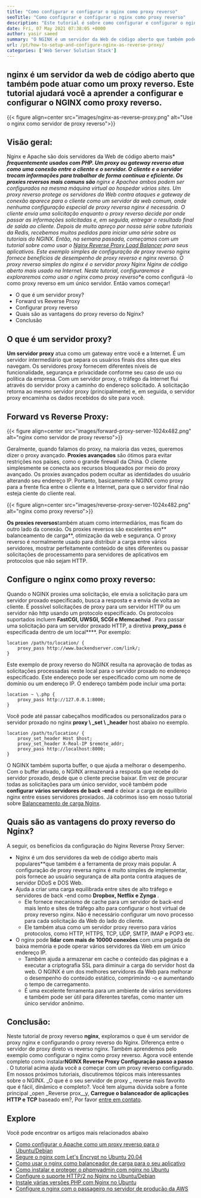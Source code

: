 ```yaml
---
title: "Como configurar e configurar o nginx como proxy reverso" 
seoTitle: "Como configurar e configurar o nginx como proxy reverso" 
description: "Este tutorial é sobre como configurar e configurar o nginx como proxy reverso. O NGINX é considerado um dos servidores da Web de proxy reverso mais populares de código aberto." 
date: Fri, 07 May 2021 07:38:05 +0000
author: yasir saeed
summary: "O NGINX é um servidor da Web de código aberto que também pode atuar como um proxy reverso. Este tutorial ajudará você a aprender a configurar e configurar o NGINX como proxy reverso." 
url: /pt/how-to-setup-and-configure-nginx-as-reverse-proxy/
categories: ['Web Server Solution Stack']
---
```


## nginx é um servidor da web de código aberto que também pode atuar como um proxy reverso. Este tutorial ajudará você a aprender a configurar e configurar o NGINX como proxy reverso.

{{< figure align=center src="images/nginx-as-reverse-proxy.png" alt="Use o nginx como servidor de proxy reverso">}}


## Visão geral:
Nginx e Apache são dois servidores da Web de código aberto mais* ***frequentemente usados ​​com PHP. Um proxy ou gateway reverso atua como uma conexão entre o cliente e o servidor. O cliente e o servidor trocam informações para trabalhar de forma contínua e eficiente. Os proxies reversos mais comuns são** nginx e Apache**e ambos podem ser configurados na mesma máquina virtual ao hospedar vários sites. Um proxy reverso protege os servidores da Web contra ataques e gateway de conexão aparece para o cliente como um servidor da web comum, onde nenhuma configuração especial de proxy reversa nginx é necessária. O cliente envia uma solicitação enquanto o proxy reverso decide por onde passar as informações solicitadas e, em seguida, entregar o resultado final de saída ao cliente.
Depois de muito apreço por nossa série sobre tutoriais da Redis, recebemos muitos pedidos para iniciar uma série sobre os tutoriais do NGINX. Então, na semana passada, começamos com um tutorial sobre como usar o [Nginx Reverse Proxy Load Balancer][1] para seus aplicativos. Este exemplo simples de configuração de proxy reverso nginx fornece benefícios de desempenho de proxy reverso e nginx reverso. O proxy reverso simples do nginx é o servidor proxy Nginx Nginx de código aberto mais usado na Internet. Neste tutorial, configuraremos e exploraremos como usar o nginx como proxy reverso**e como configurá -lo como proxy reverso em um único servidor. Então vamos começar!
  * O que é um servidor proxy?
  * Forward vs Reverse Proxy
  * Configurar proxy reverso
  * Quais são as vantagens do proxy reverso do Nginx?
  * Conclusão

## O que é um servidor proxy?
**Um servidor proxy** atua como um gateway entre você e a Internet. É um servidor intermediário que separa os usuários finais dos sites que eles navegam. Os servidores proxy fornecem diferentes níveis de funcionalidade, segurança e privacidade conforme seu caso de uso ou política da empresa.
Com um servidor proxy, o tráfego da Internet flui através do servidor proxy a caminho do endereço solicitado. A solicitação retorna ao mesmo servidor proxy (principalmente) e, em seguida, o servidor proxy encaminha os dados recebidos do site para você.

## Forward vs Reverse Proxy:

{{< figure align=center src="images/forward-proxy-server-1024x482.png" alt="nginx como servidor de proxy reverso">}}

Geralmente, quando falamos do proxy, na maioria das vezes, queremos dizer o proxy avançado. **Proxies avançados** são ótimos para evitar restrições nos países, como o grande firewall da China. O cliente simplesmente se conecta aos recursos bloqueados por meio do proxy avançado. Os proxies avançados podem ocultar as identidades do usuário alterando seu endereço IP. Portanto, basicamente o NGINX como proxy para a frente fica entre o cliente e a Internet, para que o servidor final não esteja ciente do cliente real.

{{< figure align=center src="images/reverse-proxy-server-1024x482.png" alt="nginx como proxy reverso">}}

**Os proxies reversos**também atuam como intermediários, mas ficam do outro lado da conexão. Os proxies reversos são excelentes em** balanceamento de carga**, otimização da web e segurança. O proxy reverso é normalmente usado para distribuir a carga entre vários servidores, mostrar perfeitamente conteúdo de sites diferentes ou passar solicitações de processamento para servidores de aplicativos em protocolos que não sejam HTTP.

## Configure o nginx como proxy reverso:
Quando o NGINX proxies uma solicitação, ele envia a solicitação para um servidor proxado especificado, busca a resposta e a envia de volta ao cliente. É possível solicitações de proxy para um servidor HTTP ou um servidor não http usando um protocolo especificado. Os protocolos suportados incluem **FastCGI, UWSGI, SCGI e Memcached** .
Para passar uma solicitação para um servidor proxado HTTP, a diretiva **proxy_pass** é especificada dentro de um local****. Por exemplo:
```
location /path/to/location/ {
    proxy_pass http://www.backendserver.com/link/;
}
```
Este exemplo de proxy reverso do NGINX resulta na aprovação de todas as solicitações processadas neste local para o servidor proxado no endereço especificado. Este endereço pode ser especificado como um nome de domínio ou um endereço IP. O endereço também pode incluir uma porta:
```
location ~ \.php {
    proxy_pass http://127.0.0.1:8000;
}
```
Você pode até passar cabeçalhos modificados ou personalizados para o servidor proxado no nginx **proxy \ _set \ _header** host abaixo no exemplo.
```
location /path/to/location/ {
    proxy_set_header Host $host;
    proxy_set_header X-Real-IP $remote_addr;
    proxy_pass http://localhost:8000;
}
```
O NGINX também suporta buffer, o que ajuda a melhorar o desempenho. Com o buffer ativado, o NGINX armazenará a resposta que recebe do servidor proxado, desde que o cliente precise baixar.
Em vez de procurar todas as solicitações para um único servidor, você também pode **configurar vários servidores de back -end** e deixar a carga de equilíbrio nginx entre esses servidores proxiados. Já cobrimos isso em nosso tutorial sobre [Balanceamento de carga Nginx][1].

## Quais são as vantagens do proxy reverso do Nginx?
A seguir, os benefícios da configuração do Nginx Reverse Proxy Server:
* Nginx é um dos servidores da web de código aberto mais populares**que também é a ferramenta de proxy mais popular. A configuração de proxy reversa nginx é muito simples de implementar, pois fornece ao usuário segurança de alta ponta contra ataques de servidor DDoS e DOS Web.
* Ajuda a criar uma carga equilibrada entre sites de alto tráfego e servidores de back -end como **Dropbox, Netflix e Zynga** .
  * Ele fornece mecanismo de cache para um servidor de back-end mais lento e sites de tráfego alto para configurar o host virtual de proxy reverso nginx. Não é necessário configurar um novo processo para cada solicitação da Web do lado do cliente.
  * Ele também atua como um servidor proxy reverso para vários protocolos, como HTTP, HTTPS, TCP, UDP, SMTP, IMAP e POP3 etc.
* O nginx pode **lidar com mais de 10000 conexões** com uma pegada de baixa memória e pode operar vários servidores da Web em um único endereço IP.
  * Também ajuda a armazenar em cache o conteúdo das páginas e a executar a criptografia SSL para diminuir a carga do servidor host da web. O NGINX é um dos melhores servidores da Web para melhorar o desempenho do conteúdo estático, comprimindo -o e aumentando o tempo de carregamento.
  * É uma excelente ferramenta para um ambiente de vários servidores e também pode ser útil para diferentes tarefas, como manter um único servidor anônimo.

## Conclusão:
Neste tutorial de proxy reverso **nginx**, exploramos o que é um servidor de proxy nginx e configurando o proxy reverso do Nginx. Diferença entre o servidor de proxy direto vs reverso nginx. Também aprendemos pelo exemplo como configurar o nginx como proxy reverso. Agora você entende completo como instalar**NGINX Reverse Proxy Configuração passo a passo** . O tutorial acima ajuda você a começar com um proxy reverso configurado. Em nossos próximos tutoriais, discutiremos tópicos mais interessantes sobre o NGINX.
_O que é o seu servidor de proxy _ reverse mais favorito que é fácil, dinâmico e completo?. Você tem alguma dúvida sobre a fonte principal _open _Reverse prox__y, **Carregue o balanceador de aplicações HTTP e TCP** baseado em?, Por favor [entre em contato][2].

## Explore
Você pode encontrar os artigos mais relacionados abaixo
  * [Como configurar o Apache como um proxy reverso para o Ubuntu/Debian][3]
  * [Segure o nginx com Let's Encrypt no Ubuntu 20.04][4]
  * [Como usar o nginx como balanceador de carga para o seu aplicativo][1]
  * [Como instalar e proteger o phpmyadmin com nginx no Ubuntu][5]
  * [Configure o suporte HTTP/2 no Nginx no Ubuntu/Debian][6]
  * [Instale várias versões PHP com Nginx no Ubuntu][7]
  * [Configure o nginx com o passageiro no servidor de produção da AWS][8]



[1]: https://blog.containerize.com/web-server-solution-stack/how-to-use-nginx-as-load-balancer-for-your-application/
[2]: mailto:yasir.saeed@aspose.com
[3]: https://blog.containerize.com/web-server-solution-stack/how-to-configure-apache-as-a-reverse-proxy-for-ubuntudebian/
[4]: https://blog.containerize.com/web-server-solution-stack/how-to-secure-nginx-with-letsencrypt-on-ubuntu-20-04/
[5]: https://blog.containerize.com/web-server-solution-stack/how-to-install-and-secure-phpmyadmin-with-nginx-on-ubuntu/
[6]: https://blog.containerize.com/web-server-solution-stack/how-to-configure-http2-support-in-nginx-on-ubuntudebian/
[7]: https://blog.containerize.com/web-server-solution-stack/how-to-install-multiple-php-versions-with-nginx-on-ubuntu/
[8]: https://blog.containerize.com/web-server-solution-stack/how-to-setup-nginx-with-passenger-on-aws-production-server/

